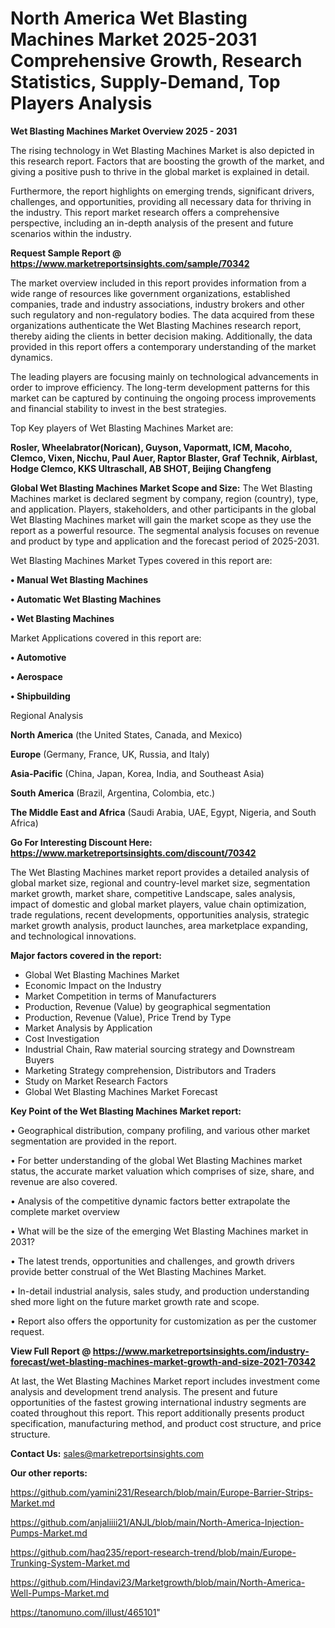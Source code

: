  # North America Wet Blasting Machines Market 2025-2031 Comprehensive Growth, Research Statistics, Supply-Demand,  Top Players Analysis

<Strong> Wet Blasting Machines Market Overview 2025 - 2031</strong>

The rising technology in Wet Blasting Machines Market is also depicted in this research report. Factors that are boosting the growth of the market, and giving a positive push to thrive in the global market is explained in detail.

Furthermore, the report highlights on emerging trends, significant drivers, challenges, and opportunities, providing all necessary data for thriving in the industry. This report market research offers a comprehensive perspective, including an in-depth analysis of the present and future scenarios within the industry.

<strong>Request Sample Report @ <a href=https://www.marketreportsinsights.com/sample/70342>https://www.marketreportsinsights.com/sample/70342</a></strong>

The market overview included in this report provides information from a wide range of resources like government organizations, established companies, trade and industry associations, industry brokers and other such regulatory and non-regulatory bodies. The data acquired from these organizations authenticate the Wet Blasting Machines research report, thereby aiding the clients in better decision making. Additionally, the data provided in this report offers a contemporary understanding of the market dynamics.

The leading players are focusing mainly on technological advancements in order to improve efficiency. The long-term development patterns for this market can be captured by continuing the ongoing process improvements and financial stability to invest in the best strategies.

Top Key players of Wet Blasting Machines Market are:

<strong>Rosler, Wheelabrator(Norican), Guyson, Vapormatt, ICM, Macoho, Clemco, Vixen, Nicchu, Paul Auer, Raptor Blaster, Graf Technik, Airblast, Hodge Clemco, KKS Ultraschall, AB SHOT, Beijing Changfeng</strong>

<strong><b>Global Wet Blasting Machines Market Scope and Size:</b></strong>
The Wet Blasting Machines market is declared segment by company, region (country), type, and application. Players, stakeholders, and other participants in the global Wet Blasting Machines market will gain the market scope as they use the report as a powerful resource. The segmental analysis focuses on revenue and product by type and application and the forecast period of 2025-2031.

Wet Blasting Machines Market Types covered in this report are:

<strong>• Manual Wet Blasting Machines

• Automatic Wet Blasting Machines

• Wet Blasting Machines</strong>

Market Applications covered in this report are:

<strong>• Automotive

• Aerospace

• Shipbuilding</strong> 

Regional Analysis

<strong>North America</strong> (the United States, Canada, and Mexico)

<strong>Europe</strong> (Germany, France, UK, Russia, and Italy)

<strong>Asia-Pacific</strong> (China, Japan, Korea, India, and Southeast Asia)

<strong>South America</strong> (Brazil, Argentina, Colombia, etc.)

<strong>The Middle East and Africa</strong> (Saudi Arabia, UAE, Egypt, Nigeria, and South Africa)

<strong>Go For Interesting Discount Here: <a href=https://www.marketreportsinsights.com/discount/70342>https://www.marketreportsinsights.com/discount/70342</a></strong>

The Wet Blasting Machines market report provides a detailed analysis of global market size, regional and country-level market size, segmentation market growth, market share, competitive Landscape, sales analysis, impact of domestic and global market players, value chain optimization, trade regulations, recent developments, opportunities analysis, strategic market growth analysis, product launches, area marketplace expanding, and technological innovations.

<strong><b>Major factors covered in the report:</b></strong>
<ul>
  <li>Global Wet Blasting Machines Market </li>
  <li>Economic Impact on the Industry</li>
  <li>Market Competition in terms of Manufacturers</li>
  <li>Production, Revenue (Value) by geographical segmentation</li>
  <li>Production, Revenue (Value), Price Trend by Type</li>
  <li>Market Analysis by Application</li>
  <li>Cost Investigation</li>
  <li>Industrial Chain, Raw material sourcing strategy and Downstream Buyers</li>
  <li>Marketing Strategy comprehension, Distributors and Traders</li>
  <li>Study on Market Research Factors</li>
  <li>Global Wet Blasting Machines Market Forecast</li>
</ul>

<strong><b>Key Point of the Wet Blasting Machines Market report:</b></strong>

• Geographical distribution, company profiling, and various other market segmentation are provided in the report.

• For better understanding of the global Wet Blasting Machines market status, the accurate market valuation which comprises of size, share, and revenue are also covered.

• Analysis of the competitive dynamic factors better extrapolate the complete market overview

• What will be the size of the emerging Wet Blasting Machines market in 2031?

• The latest trends, opportunities and challenges, and growth drivers provide better construal of the Wet Blasting Machines Market.

• In-detail industrial analysis, sales study, and production understanding shed more light on the future market growth rate and scope.

• Report also offers the opportunity for customization as per the customer request.

<strong><b>View Full Report @ <a href=https://www.marketreportsinsights.com/industry-forecast/wet-blasting-machines-market-growth-and-size-2021-70342>https://www.marketreportsinsights.com/industry-forecast/wet-blasting-machines-market-growth-and-size-2021-70342</a></b></strong>


At last, the Wet Blasting Machines Market report includes investment come analysis and development trend analysis. The present and future opportunities of the fastest growing international industry segments are coated throughout this report. This report additionally presents product specification, manufacturing method, and product cost structure, and price structure.

<strong>Contact Us:</strong>
sales@marketreportsinsights.com

<strong>Our other reports:</strong>

<a href=https://github.com/yamini231/Research/blob/main/Europe-Barrier-Strips-Market.md>https://github.com/yamini231/Research/blob/main/Europe-Barrier-Strips-Market.md</a>

<a href=https://github.com/anjaliiii21/ANJL/blob/main/North-America-Injection-Pumps-Market.md>https://github.com/anjaliiii21/ANJL/blob/main/North-America-Injection-Pumps-Market.md</a>

<a href=https://github.com/haq235/report-research-trend/blob/main/Europe-Trunking-System-Market.md>https://github.com/haq235/report-research-trend/blob/main/Europe-Trunking-System-Market.md</a>

<a href=https://github.com/Hindavi23/Marketgrowth/blob/main/North-America-Well-Pumps-Market.md>https://github.com/Hindavi23/Marketgrowth/blob/main/North-America-Well-Pumps-Market.md</a>

<a href=https://tanomuno.com/illust/465101>https://tanomuno.com/illust/465101</a>"
